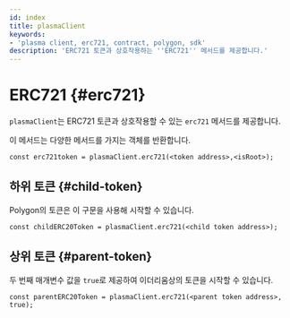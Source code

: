 ```yaml
---
id: index
title: plasmaClient
keywords:
- 'plasma client, erc721, contract, polygon, sdk'
description: 'ERC721 토큰과 상호작용하는 ''ERC721'' 메서드를 제공합니다.'
---
```


# ERC721 {#erc721}

`plasmaClient`는 ERC721 토큰과 상호작용할 수 있는 `erc721` 메서드를 제공합니다.

이 메서드는 다양한 메서드를 가지는 객체를 반환합니다.

```
const erc721token = plasmaClient.erc721(<token address>,<isRoot>);
```

## 하위 토큰 {#child-token}

Polygon의 토큰은 이 구문을 사용해 시작할 수 있습니다.

```
const childERC20Token = plasmaClient.erc721(<child token address>);
```

## 상위 토큰 {#parent-token}

두 번째 매개변수 값을 `true`로 제공하여 이더리움상의 토큰을 시작할 수 있습니다.

```
const parentERC20Token = plasmaClient.erc721(<parent token address>, true);
```
